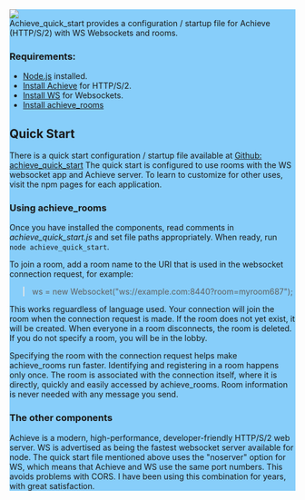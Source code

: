 <html>
<section style="background-color:LightSkyBlue;">
<a href="https://hll.nu"><img src="https://hll.nu/achieve/skyhigh1.jpg"></a><br>
Achieve_quick_start provides a configuration / startup file for Achieve (HTTP/S/2) with WS Websockets and rooms.
<h3>Requirements:</h3>
<ul>
<li><a href="https://nodejs.org/en/download/">Node.js</a> installed.</li>
<li><a href="https://www.npmjs.com/package/achieve">Install Achieve</a> for HTTP/S/2.</li>
<li><a href="https://www.npmjs.com/package/ws">Install WS</a> for Websockets.</li>
<li><a href="https://www.npmjs.com/package/achieve_rooms">Install achieve_rooms</a></li>
</ul>
<h2>Quick Start</h2>
<p>There is a quick start configuration / startup file available at <a href="https://github.com/highlevellogic/achieve_quick_start">Github: achieve_quick_start</a> 
The quick start is configured to use rooms with the WS websocket app and Achieve server. To learn to customize for other uses, visit the 
npm pages for each application.</p>
<h3>Using achieve_rooms</h3>
<p>Once you have installed the components, read comments in <i>achieve_quick_start.js</i> and set file paths appropriately. When ready, 
run <code>node achieve_quick_start</code>.</p>
<p>To join a room, add a room name to the URI that is used in the websocket connection request, for example:</p>
<p><blockquote>ws = new Websocket("ws://example.com:8440?room=myroom687");</blockquote></p>
<p>This works reguardless of language used. Your connection will join the room when the connection request is made. If the room does not yet 
exist, it will be created. When everyone in a room disconnects, the room is deleted. If you do not specify a room, you will be in the lobby.</p>
<p>Specifying the room with the connection request helps make achieve_rooms run faster. Identifying and registering in a room happens only 
once. The room is associated with the connection itself, where it is directly, quickly and easily accessed by achieve_rooms. 
Room information is never needed with any message you send.</p>
<h3>The other components</h3>
<p>Achieve is a modern, high-performance, developer-friendly HTTP/S/2 web server. WS is advertised as being the fastest websocket server 
available for node. The quick start file mentioned above uses the "noserver" option for WS, which means that Achieve and WS use the same 
port numbers. This avoids problems with CORS. I have been using this combination for years, with great satisfaction.</p>
</html>
